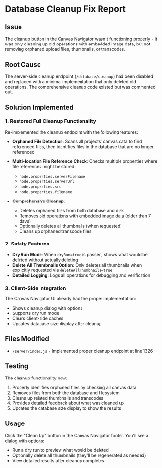 # Database Cleanup Fix Report

## Issue
The cleanup button in the Canvas Navigator wasn't functioning properly - it was only cleaning up old operations with embedded image data, but not removing orphaned upload files, thumbnails, or transcodes.

## Root Cause
The server-side cleanup endpoint (`/database/cleanup`) had been disabled and replaced with a minimal implementation that only deleted old operations. The comprehensive cleanup code existed but was commented out.

## Solution Implemented

### 1. Restored Full Cleanup Functionality
Re-implemented the cleanup endpoint with the following features:

- **Orphaned File Detection**: Scans all projects' canvas data to find referenced files, then identifies files in the database that are no longer referenced
- **Multi-location File Reference Check**: Checks multiple properties where file references might be stored:
  - `node.properties.serverFilename`
  - `node.properties.serverUrl`
  - `node.properties.src`
  - `node.properties.filename`

- **Comprehensive Cleanup**:
  - Deletes orphaned files from both database and disk
  - Removes old operations with embedded image data (older than 7 days)
  - Optionally deletes all thumbnails (when requested)
  - Cleans up orphaned transcode files

### 2. Safety Features
- **Dry Run Mode**: When `dryRun=true` is passed, shows what would be deleted without actually deleting
- **Delete All Thumbnails Option**: Only deletes all thumbnails when explicitly requested via `deleteAllThumbnails=true`
- **Detailed Logging**: Logs all operations for debugging and verification

### 3. Client-Side Integration
The Canvas Navigator UI already had the proper implementation:
- Shows cleanup dialog with options
- Supports dry run mode
- Clears client-side caches
- Updates database size display after cleanup

## Files Modified
- `/server/index.js` - Implemented proper cleanup endpoint at line 1326

## Testing
The cleanup functionality now:
1. Properly identifies orphaned files by checking all canvas data
2. Removes files from both the database and filesystem
3. Cleans up related thumbnails and transcodes
4. Provides detailed feedback about what was cleaned up
5. Updates the database size display to show the results

## Usage
Click the "Clean Up" button in the Canvas Navigator footer. You'll see a dialog with options:
- Run a dry run to preview what would be deleted
- Optionally delete all thumbnails (they'll be regenerated as needed)
- View detailed results after cleanup completes